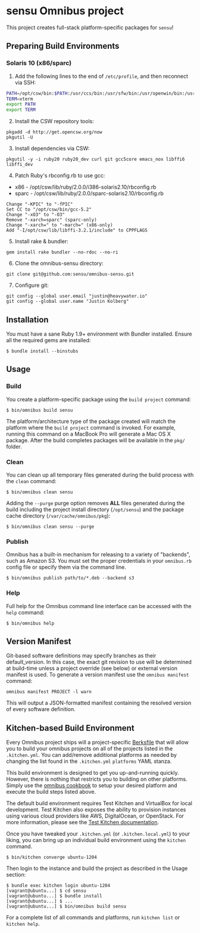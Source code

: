 sensu Omnibus project
=====================
This project creates full-stack platform-specific packages for
`sensu`!

Preparing Build Environments
----------------------------

### Solaris 10 (x86/sparc)

1. Add the following lines to the end of `/etc/profile`, and then reconnect via SSH:

```sh
PATH=/opt/csw/bin:$PATH:/usr/ccs/bin:/usr/sfw/bin:/usr/openwin/bin:/usr/local/bin
TERM=xterm
export PATH
export TERM
```

2. Install the CSW repository tools:

```
pkgadd -d http://get.opencsw.org/now
pkgutil -U
```

3. Install dependencies via CSW:

```
pkgutil -y -i ruby20 ruby20_dev curl git gcc5core emacs_nox libffi6 libffi_dev
```

4. Patch Ruby's rbconfig.rb to use gcc:

* x86   - /opt/csw/lib/ruby/2.0.0/i386-solaris2.10/rbconfig.rb
* sparc - /opt/csw/lib/ruby/2.0.0/sparc-solaris2.10/rbconfig.rb

```
Change "-KPIC" to "-fPIC"
Set CC to "/opt/csw/bin/gcc-5.2"
Change "-xO3" to "-O3"
Remove "-xarch=sparc" (sparc-only)
Change "-xarch=" to "-march=" (x86-only)
Add "-I/opt/csw/lib/libffi-3.2.1/include" to CPPFLAGS
```

5. Install rake & bundler:

```
gem install rake bundler --no-rdoc --no-ri
```

6. Clone the omnibus-sensu directory:

```
git clone git@github.com:sensu/omnibus-sensu.git
```

7. Configure git:

```
git config --global user.email "justin@heavywater.io"
git config --global user.name "Justin Kolberg"
```

Installation
------------
You must have a sane Ruby 1.9+ environment with Bundler installed. Ensure all
the required gems are installed:

```shell
$ bundle install --binstubs
```

Usage
-----
### Build

You create a platform-specific package using the `build project` command:

```shell
$ bin/omnibus build sensu
```

The platform/architecture type of the package created will match the platform
where the `build project` command is invoked. For example, running this command
on a MacBook Pro will generate a Mac OS X package. After the build completes
packages will be available in the `pkg/` folder.

### Clean

You can clean up all temporary files generated during the build process with
the `clean` command:

```shell
$ bin/omnibus clean sensu
```

Adding the `--purge` purge option removes __ALL__ files generated during the
build including the project install directory (`/opt/sensu`) and
the package cache directory (`/var/cache/omnibus/pkg`):

```shell
$ bin/omnibus clean sensu --purge
```

### Publish

Omnibus has a built-in mechanism for releasing to a variety of "backends", such
as Amazon S3. You must set the proper credentials in your `omnibus.rb` config
file or specify them via the command line.

```shell
$ bin/omnibus publish path/to/*.deb --backend s3
```

### Help

Full help for the Omnibus command line interface can be accessed with the
`help` command:

```shell
$ bin/omnibus help
```

Version Manifest
----------------

Git-based software definitions may specify branches as their
default_version. In this case, the exact git revision to use will be
determined at build-time unless a project override (see below) or
external version manifest is used.  To generate a version manifest use
the `omnibus manifest` command:

```
omnibus manifest PROJECT -l warn
```

This will output a JSON-formatted manifest containing the resolved
version of every software definition.


Kitchen-based Build Environment
-------------------------------
Every Omnibus project ships will a project-specific
[Berksfile](http://berkshelf.com/) that will allow you to build your omnibus projects on all of the projects listed
in the `.kitchen.yml`. You can add/remove additional platforms as needed by
changing the list found in the `.kitchen.yml` `platforms` YAML stanza.

This build environment is designed to get you up-and-running quickly. However,
there is nothing that restricts you to building on other platforms. Simply use
the [omnibus cookbook](https://github.com/opscode-cookbooks/omnibus) to setup
your desired platform and execute the build steps listed above.

The default build environment requires Test Kitchen and VirtualBox for local
development. Test Kitchen also exposes the ability to provision instances using
various cloud providers like AWS, DigitalOcean, or OpenStack. For more
information, please see the [Test Kitchen documentation](http://kitchen.ci).

Once you have tweaked your `.kitchen.yml` (or `.kitchen.local.yml`) to your
liking, you can bring up an individual build environment using the `kitchen`
command.

```shell
$ bin/kitchen converge ubuntu-1204
```

Then login to the instance and build the project as described in the Usage
section:

```shell
$ bundle exec kitchen login ubuntu-1204
[vagrant@ubuntu...] $ cd sensu
[vagrant@ubuntu...] $ bundle install
[vagrant@ubuntu...] $ ...
[vagrant@ubuntu...] $ bin/omnibus build sensu
```

For a complete list of all commands and platforms, run `kitchen list` or
`kitchen help`.
